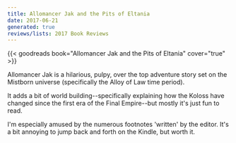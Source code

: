 ```yaml
---
title: Allomancer Jak and the Pits of Eltania
date: 2017-06-21
generated: true
reviews/lists: 2017 Book Reviews
---
```

{{< goodreads book="Allomancer Jak and the Pits of Eltania" cover="true" >}}

Allomancer Jak is a hilarious, pulpy, over the top adventure story set on the Mistborn universe (specifically the Alloy of Law time period).  

It adds a bit of world building--specifically explaining how the Koloss have changed since the first era of the Final Empire--but mostly it's just fun to read.  

<!--more-->

I'm especially amused by the numerous footnotes 'written' by the editor. It's a bit annoying to jump back and forth on the Kindle, but worth it.


